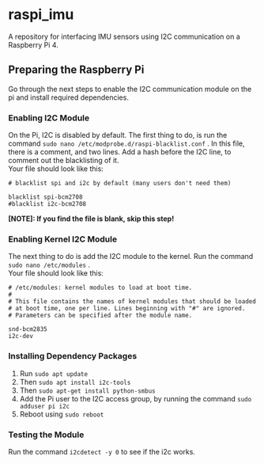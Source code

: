 
# raspi_imu
A repository for interfacing IMU sensors using I2C communication on a Raspberry Pi 4.

## Preparing the Raspberry Pi
Go through the next steps to enable the I2C communication module on the pi and install required dependencies. 

### Enabling I2C Module
On the Pi, I2C is disabled by default. The first thing to do, is run the command `sudo nano /etc/modprobe.d/raspi-blacklist.conf` . In this file, there is a comment, and two lines. Add a hash before the I2C line, to comment out the blacklisting of it. \
Your file should look like this:

	# blacklist spi and i2c by default (many users don't need them)  
	  
	blacklist spi-bcm2708  
	#blacklist i2c-bcm2708

**[NOTE]: If you find the file is blank, skip this step!**

### Enabling Kernel I2C Module
The next thing to do is add the I2C module to the kernel. Run the command `sudo nano /etc/modules` . \
Your file should look like this:
  
	# /etc/modules: kernel modules to load at boot time.  
	#  
	# This file contains the names of kernel modules that should be loaded  
	# at boot time, one per line. Lines beginning with "#" are ignored.  
	# Parameters can be specified after the module name.  
	  
	snd-bcm2835  
	i2c-dev

### Installing Dependency Packages
1. Run `sudo apt update`
2. Then `sudo apt install i2c-tools`
3. Then `sudo apt-get install python-smbus`
4. Add the Pi user to the I2C access group, by running the command `sudo adduser pi i2c`
5. Reboot using `sudo reboot`

### Testing the Module 
Run the command `i2cdetect -y 0` to see if the i2c works.
